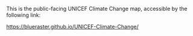 This is the public-facing UNICEF Climate Change map, accessible by the following link:

https://blueraster.github.io/UNICEF-Climate-Change/ 

